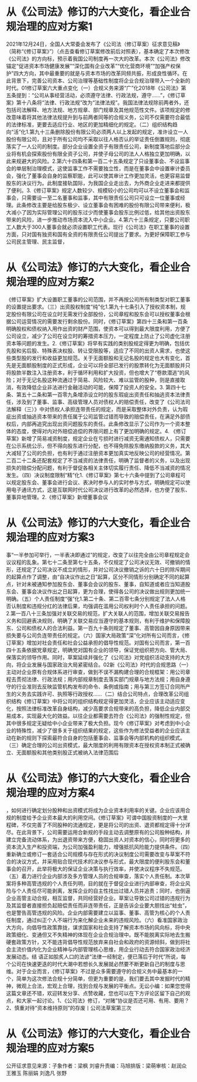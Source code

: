 #  从《公司法》修订的六大变化，看企业合规治理的应对方案1

2021年12月24日，全国人大常委会发布了《公司法（修订草案）征求意见稿》（简称“《修订草案》”）（点击查看修订草案修改前后对照表），基本确定了本次修改《公司法》的方向标，预示着我国公司制度再一次大的改革。本次《公司法》修改锚定“促进资本市场健康发展”“深化国有企业改革”“优化营商环境”“加强产权保护”四大方向，其中最重要的就是与资本市场的改革同频共振，形成良性循环。在此背景下，完善公司资本、公司治理等基础性制度将企业合规治理带入一个全新的时代。01修订草案六大重点变化（一）合规义务来源“广”化2018年《公司法》第五条提到：“公司从事经营活动，必须遵守法律、行政法规，遵守……”，《修订草案》第十八条将“法律、行政法规”改为“法律法规”。我国法律法规除前两者外，还包括司法解释、地方法规、地方规章、部门规章及其他规范性文件。该项规定的修改意味着将其他法律法规提升到与前两者同等的合规义务，公司不仅需要符合最低的法律标准，更要去适应行业、地区的更加精细化的规定。（二）组织结构趋向“活”化1.第九十三条删除股份有限公司必须两人以上发起的规定，准许设立一人股份有限公司，且对于所有公司均不采取以往人格否认的举证责任倒置规则，彻底落实了一人公司的制度。部分企业设置全资子有限责任公司，新制度落地后部分企业将有机会探索股份有限全资子公司，并使子母公司的法人人格独立更加明确，以此来规避大的风险。2.第六十四条和第一百二十五条规定了只设董事会、不设监事会的单层制治理模式，这使监事工作不需要独立性，而是在董事会中设置审计委员会，强化了董事会自身的监察职能，此可以使其审计工作更加灵活，也更容易监督股东的决议行为。此制度接轨国际，为我国企业走出去，为外商企业走进来都提供了便利。3.《修订草案》规定人数较少、规模较小的公司均可以不设立董事会和监事会，只需要设一至二名董事和监事，其中有限责任公司只可设立一位董事或经理。此条修改主要是给股东极少、设立董事会有困难的股份有限公司带来便利，极大减小了因为实际管理公司的股东过少而使董事会股东比例过低，给其他出资股东带来的风险，进一步推动市场资本流入中小企业。4.第六十三条规定，只要公司职工人数大于300人董事会就必须设置职工代表。现行《公司法》在职工董事的设置方面，只对国有独资和国有全资的有限责任公司提出了要求。为更好保障职工参与公司民主管理、民主监督，

#  从《公司法》修订的六大变化，看企业合规治理的应对方案2

《修订草案》扩大设置职工董事的公司范围，并不再按公司所有制类型对职工董事的设置提出要求。（三）出资股权制度“纯”化1.第九十七条引入了授权资本制，规定股份有限公司在设立时无需发行全部股份，公司章程和股东会可以授权董事会根据公司运营情况的需要发行剩余股份。同时，《修订草案》第四十三条和第一百条明确股权和债权纳入用作出资的财产范围，使资本可以得到最大限度利用，方便了公司设立，减少了公司在设立时的筹措资本压力，一定程度上防止了公司虚化注册资本等问题的发生。2.《修订草案》将早有实践的类别股规定得更为明确，包括优先股和劣后股、特殊表决权股、转让受限股等，适应了不同的出资人需求，也使这些类型股的发行和收益更加规范。关于无面额股和无记名股的规定也大有变化，首先是无面额股制度的正式形成，企业可以将全部已发行的股票转化为无面额股并只将股款半数注入注册资本，利于循环利用和扩大投资，但也增大了“卷款潜逃”的风险；对于无记名股这种流通过于简易、风险较大、难以监管的股种，则是直接取消，有效降低企业非法进行金融活动的可能，保障了投资人的安全。3. 第四十七条、第五十二条和第一百零九条增添设立时的股东瑕疵出资责任和抽逃资本法律责任，涉及到了董事、监事、高级管理人员对债权人的赔偿责任，改变了《公司法司法解释（三）》中对债权人承担连带责任的规定，而是采取整体对外负责，认为瑕疵出资或抽逃资本带来的责任属于公司监管过错而导致的赔偿责任，在满足外部债权后，内部再追究出现出资问题股东的责任。此条修改显示了公司作为一个资本整体的态度，使得对内对外赔偿追偿的界限问题上有了更加明确的规定。4. 《修订草案》新增了简易减资制度，规定企业在亏损时进行减资无需通知债权人，只需要在公示系统公示，但不得向股东进行分配，也不得免除股东缴纳股款的义务，其大大减轻了公司的负担，也有利于通过注册资本更加真实地反映公司的经营情况。第二百二十二条还配套规定了不当减资的法律责任，明确了监督者的义务，以及出现损失的赔偿分配问题，有利于督促各相关主体切实履行责任、降低不当减资的情况发生。（四）决议制度限制“精”化1.《修订草案》第七十六条中提到了公司章程可以规定股东会、董事会进行会议、表决时参与人的实时参与方式，明确规定可以使用电子通讯方式，这是互联网时代公司决议进行改革的必然选择，也方便了股东、董事异地管理。2.《修订草案》新增董事会议

#  从《公司法》修订的六大变化，看企业合规治理的应对方案3

事“一半参加可举行，一半表决即通过”的规定，改变了以往完全由公司章程规定会议议程的乱象。第七十二条至第七十五条，不仅规定了公司决议无效、可撤销的情形，还规定了公司决议不成立的情形，并对公司决议撤销之诉的六十日的除斥期间的起算点作了调整，由“自决议作出之日”起算，区分不同情形分别确定不同的起算点，针对未被通知参加股东会、董事会会议的股东、董事，自知道或者应当知道股东会、董事会决议作出之日起算，更为合理，使得各公司的决议做出规则更加统一明确。（五）个人责任制度“强”化1.第二十条、第二百零七条分别规定了法人人格否认制度和违规分红的法律后果，均强调在滥用公司权利时个人责任承担的问题。2.第一百八十三条加强对关联交易的规范，扩大关联人的范围，增加关联交易报告义务和回避表决规则，明确了关联交易应当遵守的基本规则，有利于维护和保障股东、公司和债权人的合法利益。第一百九十条则规定了董事、高管因自身原因带来损失要与公司负连带责任的规定。（六）国家大局政策“深”化对所有公司而言，《修订草案》增加对社会责任和社会公益承担的倡导性规范。对国有公司而言，第一百四十五条依据党章规定，明确党对国有企业的领导，保证党组织把方向、管大局、保落实的领导作用。同时，草案延续并强化了《公司法》对党组织活动支持的大方向，将企业发展与国家政治大局紧密结合。02新《公司法》时代的合规思路（一）主动对企业原有合规体系进行审查，做到不误不漏构建合理的合规框架：用公司章程去贯彻法律、行政法规；用内部规章制度去落实部门规章与地方法规；用自身遵守的行业准则去反映监管机构发布的命令、条例或指南；用与第三方签订合同所产生的义务去实践许可、执照等行政授权……（二）结合公司特点，合理改革公司组织结构《修订草案》中将公司的组织结构规定得更加灵活，企业应该主动适应变化，按照法律标准改革自身结构，减少高要求合规带来的高负担，降低企业内部交易成本，实现最大化的效益。以往企业都需要去符合《公司法》的强制性规定，但其中很多规定无疑给中小企业带来了极大负担。现今《修订草案》对考虑到中小企业的特殊性，减少了很多关于组织结果的规定，这些作为修法受益者的企业应该主动在新的规则下探索最符合自身的包括董事会、监事会等内部机构的组织模式。（三）确定合理的公司出资模式，最大限度的利用有限资本在授权资本制正式被确立、无面额股和其他类别股正式被纳入法律范围后

#  从《公司法》修订的六大变化，看企业合规治理的应对方案4

，如何进行确定划分股种和出资模式将成为企业资本利用率的关键。企业应该用合规的制度给予企业资本最大的利用空间。《修订草案》可谓中国股资制度的一大里程碑，不仅完善了不同股种的流通规定，更是将公司的出资、退资都规定得十分详尽。在此背景下，公司需要运用合新规的手段主动去调整原有的公司股种结构，并建立完备流动体系，为出退资带来方便，稳固出资人对资本的信心，同时将更多的资本流入生产和投资端，为公司加强盈利能力，增强抵抗风险能力提供条件。（四）重新确立或修订一套适合公司规模与存在形式的决议制度公司需要改变与草案不符合的决议方式，并采用贴合现代技术的决议参与形式，最大限度的便利股东会和董事会的召开，此举将极大的保证企业决策与执行效率，并使决议程序不失规范。（五）着力进行企业内部涉及多方管理人员的合规审查，落实个人责任制。本次草案将多种高管违规的个人责任列明，目的就在于督促企业进行内部审查，将企业风险与个人责任尽可能剥离，发挥企业的自主性找出过错人员并追责；同时，也倒逼企业高管主动合规，相互监督，共同经营好企业。草案让导致公司过错的违规行为及其监督者直接担负起赔偿责任而非连带责任，正是告诉企业要大胆找出“蛀虫”，也是警告高管违规的风险。企业内部需要建立以监事、董事、高管为核心的个人责任制度，通过纠正个人不端行为来化解企业未来的违规风险。（六）看准国家政治大方向，向倡导性政策靠拢，谋求国家和社会支持了解资本市场的风向标，将中央政策细化、变通但又不失精神的体现在企业合规治理中。既不能脱离实际地去生搬硬套政策方针，又不能违背倡导性规范放弃来自社会和政府的资源倾斜，做到将社会主流价值内化为企业精神与内部管理核心思维，用企业行动去符合国家政治经济发展动态。结 语正如脍炙人口的法谚“法律一经制定，便已落后于时代”所说，每个公司在快速更迭的时代大潮中若想长久发展就必然要不断更新自己的制度与思维。对于企业而言，《修订草案》不过是众多需要遵守的合规义务中最基本的一个，简单为这次修法合规十分简单，但更为重要的是，我们要去其中发掘时代的精神，微观上合法，宏观上合理，找到合规与发展的平衡点。无讼小编：如果您觉得这篇文章还不错，欢迎转发分享、点赞收藏，您也可以在下方评论区留下自己的观点，和大家一起讨论。1、《公司法》修订，“对赌”协议是否还可用、有用、要用？2、慎重对待“资本维持原则”的存废丨公司法草案第三次

#  从《公司法》修订的六大变化，看企业合规治理的应对方案5

公开征求意见来源：子象作者：梁枫 刘睿升责编：马旭排版：梁萌审核：赵润众 王雅玉 陈丽娟 刘逸凡 张野

